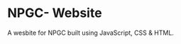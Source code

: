 <div align="left"> <h1>NPGC- Website</h1>
<p>A wesbite for NPGC built using JavaScript, CSS & HTML.</p></div>
